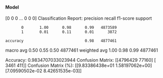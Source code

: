 #### Model
[0 0 0 ... 0 0 0]
Classification Report:
              precision    recall  f1-score   support

           0       1.00      0.98      0.99   4873589
           1       0.01      0.11      0.01      3872

    accuracy                           0.98   4877461
   macro avg       0.50      0.55      0.50   4877461
weighted avg       1.00      0.98      0.99   4877461

Accuracy: 0.9834707033023944
Confusion Matrix:
[[4796429   77160]
 [   3461     411]]
Confusion Matrix (%):
[[9.83386438e+01 1.58197062e+00]
 [7.09590502e-02 8.42651535e-03]]
